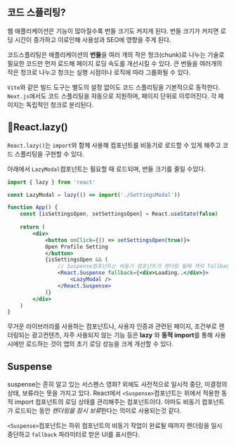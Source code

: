 
## 코드 스플리팅?

웹 애플리케이션은 기능이 많아질수록 번들 크기도 커지게 된다. 번들 크기가 커지면 로딩 시간이 증가하고 이로인해 사용성과 SEO에 영향을 주게 된다.

코드스플리팅은 애플리케이션의 **번들**을 여러 개의 작은 청크(chunk)로 나누는 기술로 필요한 코드만 먼저 로드해 페이지 로딩 속도를 개선시킬 수 있다. 큰 번들을 여러개의 작은 청크로 나누고 청크는 실행 시점이나 로직에 따라 그룹화될 수 있다.

`Vite`와 같은 빌드 도구는 별도의 설정 없이도 코드 스플리팅을 기본적으로 동작한다. `Next.js`에서도 코드 스플리팅을 자동으로 지원하며, 페이지 단위로 이루어진다. 각 페이지는 독립적인 청크로 분리된다. 

## React.lazy()

`React.lazy()`는 `import`와 함께 사용해 컴포넌트를 비동기로 로드할 수 있게 해주고 코드 스플리팅을 구현할 수 있다.

아래에서 `LazyModal`컴포넌트는 필요할 때 로드되며, 번들 크기를 줄일 수있다.

```jsx
import { lazy } from 'react'

const LazyModal = lazy(() => import('./SettingsModal'))

function App() {
	const [isSettingsOpen, setSettingsOpen] = React.useState(false)
	
	return (
		<div>
			<button onClick={() => setSettingsOpen(true)}>
			Open Profile Setting
			</button>
			{isSettingsOpen && (
				// Suspense컴포넌트는 비동기 컴포넌트가 렌더링 될때 까지 fallback UI를 보여준다.
				<React.Suspense fallback={<div>Loading..</div>}>
					<LazyModal />
				</React.Suspense>
			)}
		</div>
	)
}
```

무거운 라이브러리를 사용하는 컴포넌트나, 사용자 인증과 관련된 페이지, 조건부로 렌더링되는 광고컨텐츠, 자주 사용되지 않는 기능 등은 **lazy** 와 **동적 import**를 통해 사용시에만 로드하는 것이 앱의 초기 로딩 성능을 크게 개선할 수 있다.


## Suspense

suspense는 흔히 알고 있는 서스펜스 영화? 외에도 사전적으로 일시적 중단, 미결정의 상태, 보류라는 뜻을 가지고 있다.
React에서 `<Suspense>`컴포넌트는 위에서 적용한 동적 import 컴포넌트의 로딩 상태를 관리해주는 컴포넌트이다. 아마도 비동기 컴포넌트가 로드되는 동안 *렌더링을 잠시 보류*한다는 의미로 사용되는것 같다.

`<Suspense>`컴포넌트는 하위 컴포넌트의 비동기 작업이 완료될 때까지 렌더링을 일시 중단하고 `fallback` 파라미터로 받은 UI를 표시한다.
 